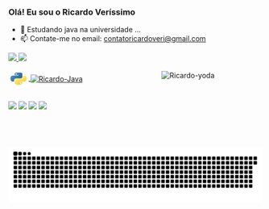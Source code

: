 ### Olá! Eu sou o Ricardo Veríssimo ###

- 🌱 Estudando java na universidade ...
- 📫 Contate-me no email: contatoricardoveri@gmail.com

<div>
  <a href="https://github.com/ricardoveri">
  <img height="180em" src="https://github-readme-stats.vercel.app/api?username=ricardoveri&show_icons=true&theme=dark&include_all_commits=true&count_private=true"/>
  <img height="180em" src="https://github-readme-stats.vercel.app/api/top-langs/?username=ricardoveri&layout=compact&langs_count=7&theme=dark"/>
</div>
  
<div style="display: inline_block"><br>
  <img align="center" alt="Ricardo-Python" height="30" width="40" src="https://raw.githubusercontent.com/devicons/devicon/master/icons/python/python-original.svg">
  <img align="center" alt="Ricardo-Java" height="30" width="40" <img src= "https://cdn.jsdelivr.net/gh/devicons/devicon/icons/java/java-original.svg"/>
  <img align="right" alt="Ricardo-yoda" height="150" width="200" src=https://c.tenor.com/Vyo3Ut2DoKgAAAAC/yoda-starwars.gif/>
</div>
  
##
  
<div>
  <a href="https://instagram.com/__veri.ric" target="_blank"><img src="https://img.shields.io/badge/-Instagram-%23E4405F?style=for-the-badge&logo=instagram&logoColor=white" target="_blank"></a>
  <a href="https://www.twitch.tv/ricardoveri" target="_blank"><img src="https://img.shields.io/badge/Twitch-9146FF?style=for-the-badge&logo=twitch&logoColor=white" target="_blank"></a>
  <a href="https://www.linkedin.com/in/ricardo-verissimo/" target="_blank"><img src="https://img.shields.io/badge/-LinkedIn-%230077B5?style=for-the-badge&logo=linkedin&logoColor=white" target="_blank"></a>
  <a href = "mailto:ricardoverissimo1000@gmail.com"><img src="https://img.shields.io/badge/-Gmail-%23333?style=for-the-badge&logo=gmail&logoColor=white" target="_blank"></a>
</div>
  
![Snake animation](https://github.com/ricardoveri/ricardoveri/blob/output/github-contribution-grid-snake.svg)
